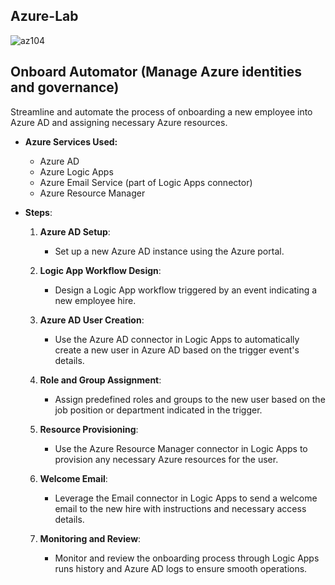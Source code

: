 ## Azure-Lab





![az104](https://github.com/user-attachments/assets/752c32f2-6ff1-4bbb-b537-c4c744267b11)





## Onboard Automator (Manage Azure identities and governance)
Streamline and automate the process of onboarding a new employee into Azure AD and assigning necessary Azure resources.

- **Azure Services Used:**
  - Azure AD
  - Azure Logic Apps
  - Azure Email Service (part of Logic Apps connector)
  - Azure Resource Manager
  
- **Steps**:
   1. **Azure AD Setup**:
        - Set up a new Azure AD instance using the Azure portal.
   
   2. **Logic App Workflow Design**:
        - Design a Logic App workflow triggered by an event indicating a new employee hire.
   
   3. **Azure AD User Creation**:
        - Use the Azure AD connector in Logic Apps to automatically create a new user in Azure AD based on the trigger event's details.
   
   4. **Role and Group Assignment**:
        - Assign predefined roles and groups to the new user based on the job position or department indicated in the trigger.
   
   5. **Resource Provisioning**:
        - Use the Azure Resource Manager connector in Logic Apps to provision any necessary Azure resources for the user.
   
   6. **Welcome Email**:
        - Leverage the Email connector in Logic Apps to send a welcome email to the new hire with instructions and necessary access details.
   
   7. **Monitoring and Review**:
        - Monitor and review the onboarding process through Logic Apps runs history and Azure AD logs to ensure smooth operations.
